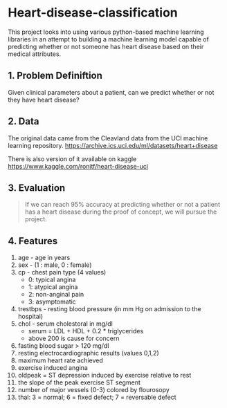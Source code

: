 # Heart-disease-classification

This project looks into using various python-based machine learning libraries in an attempt to building a machine learning model capable of predicting whether or not someone has heart disease based on their medical attributes.

## 1. Problem Definiftion

Given clinical parameters about a patient, can we predict whether or not they have heart disease?

## 2. Data

The original data came from the Cleavland data from the UCI machine learning repository.
https://archive.ics.uci.edu/ml/datasets/heart+disease

There is also version of it available on kaggle https://www.kaggle.com/ronitf/heart-disease-uci

## 3. Evaluation

> If we can reach 95% accuracy at predicting whether or not a patient has a heart disease during the proof of concept, we will pursue the project.

## 4. Features

1. age - age in years
2. sex - (1 : male, 0 : female)
3. cp - chest pain type (4 values)
    - 0: typical angina
    - 1: atypical angina
    - 2: non-anginal pain
    - 3: asymptomatic
4. trestbps - resting blood pressure (in mm Hg on admission to the hospital)
5. chol - serum cholestoral in mg/dl
    - serum = LDL + HDL + 0.2 * triglycerides 
    - above 200 is cause for concern
6. fasting blood sugar > 120 mg/dl
7. resting electrocardiographic results (values 0,1,2)
8. maximum heart rate achieved
9. exercise induced angina
10. oldpeak = ST depression induced by exercise relative to rest
11. the slope of the peak exercise ST segment
12. number of major vessels (0-3) colored by flourosopy
13. thal: 3 = normal; 6 = fixed defect; 7 = reversable defect
